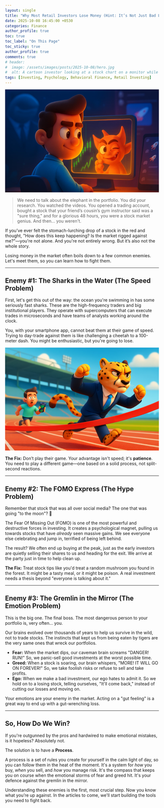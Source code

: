 ```yaml
---
layout: single
title: "Why Most Retail Investors Lose Money (Hint: It’s Not Just Bad Luck)"
date: 2025-10-08 16:45:00 +0530
categories: Finance
author_profile: true
toc: true
toc_label: "On This Page"
toc_sticky: true
author_profile: true
comments: true
# header:
#  image: /assets/images/posts/2025-10-08/hero.jpg
#  alt: A cartoon investor looking at a stock chart on a monitor while a friendly devil winks from the screen.
tags: [Investing, Psychology, Behavioral Finance, Retail Investing]
---
```


![ A cartoon investor looking at a stock chart on a monitor while a friendly devil winks from the screen.](/assets/images/posts/2025-10-08/hero.jpg)

> We need to talk about the elephant in the portfolio. You did your research. You watched the videos. You opened a trading account, bought a stock that your friend’s cousin’s gym instructor said was a "sure thing," and for a glorious 48 hours, you were a stock market genius. And then... you weren't.

If you’ve ever felt the stomach-lurching drop of a stock in the red and thought, "How does this keep happening? Is the market rigged against me?"—you're not alone. And you're not entirely wrong. But it’s also not the whole story.

Losing money in the market often boils down to a few common enemies. Let's meet them, so you can learn how to fight them.

***

## Enemy #1: The Sharks in the Water (The Speed Problem)

First, let's get this out of the way: the ocean you're swimming in has some seriously fast sharks. These are the high-frequency traders and big institutional players. They operate with supercomputers that can execute trades in microseconds and have teams of analysts working around the clock.

You, with your smartphone app, cannot beat them at their game of speed. Trying to day-trade against them is like challenging a cheetah to a 100-meter dash. You might be enthusiastic, but you're going to lose.

![Cartoon cheetah in a suit easily winning a race against a human runner](/assets/images/posts/2025-10-08/cheetah-race.jpg)

**The Fix:** Don’t play their game. Your advantage isn't speed; it's **patience**. You need to play a different game—one based on a solid process, not split-second reactions.

***

## Enemy #2: The FOMO Express (The Hype Problem)

Remember that stock that was all over social media? The one that was going "to the moon"? 🚀

The Fear Of Missing Out (FOMO) is one of the most powerful and destructive forces in investing. It creates a psychological magnet, pulling us towards stocks that have *already* seen massive gains. We see everyone else celebrating and jump in, terrified of being left behind.

The result? We often end up buying at the peak, just as the early investors are quietly selling their shares to us and heading for the exit. We arrive at the party just in time to help clean up.

**The Fix:** Treat stock tips like you'd treat a random mushroom you found in the forest. It might be a tasty meal, or it might be poison. A real investment needs a thesis beyond "everyone is talking about it."

***

## Enemy #3: The Gremlin in the Mirror (The Emotion Problem)

This is the big one. The final boss. The most dangerous person to your portfolio is, very often... you.

Our brains evolved over thousands of years to help us survive in the wild, not to trade stocks. The instincts that kept us from being eaten by tigers are the very same ones that wreck our portfolios.

* **Fear:** When the market dips, our caveman brain screams "DANGER! RUN!" So, we panic-sell good investments at the worst possible time.
* **Greed:** When a stock is soaring, our brain whispers, "MORE! IT WILL GO ON FOREVER!" So, we take foolish risks or refuse to sell and take profits.
* **Ego:** When we make a bad investment, our ego hates to admit it. So we hold on to a losing stock, telling ourselves, "It'll come back," instead of cutting our losses and moving on.

Your emotions are your enemy in the market. Acting on a "gut feeling" is a great way to end up with a gut-wrenching loss.

***

## So, How Do We Win?

If you're outgunned by the pros and hardwired to make emotional mistakes, is it hopeless? Absolutely not.

The solution is to have a **Process**.

A process is a set of rules you create for yourself in the calm light of day, so you can follow them in the heat of the moment. It's a system for *how* you buy, *when* you sell, and *how* you manage risk. It's the compass that keeps you on course when the emotional storms of fear and greed hit. It's your defence against the gremlin in the mirror.

Understanding these enemies is the first, most crucial step. Now you know what you’re up against. In the articles to come, we'll start building the tools you need to fight back.